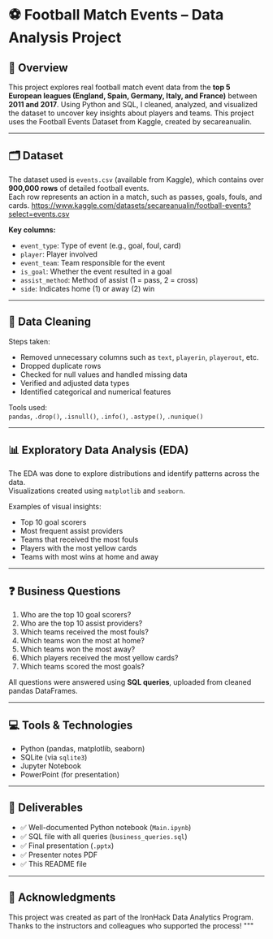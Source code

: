 # ⚽ Football Match Events – Data Analysis Project

## 📌 Overview

This project explores real football match event data from the **top 5 European leagues (England, Spain, Germany, Italy, and France)** between **2011 and 2017**. Using Python and SQL, I cleaned, analyzed, and visualized the dataset to uncover key insights about players and teams. This project uses the Football Events Dataset from Kaggle, created by secareanualin.


---

## 🗂️ Dataset

The dataset used is `events.csv` (available from Kaggle), which contains over **900,000 rows** of detailed football events.  
Each row represents an action in a match, such as passes, goals, fouls, and cards.
https://www.kaggle.com/datasets/secareanualin/football-events?select=events.csv

**Key columns:**

- `event_type`: Type of event (e.g., goal, foul, card)
- `player`: Player involved
- `event_team`: Team responsible for the event
- `is_goal`: Whether the event resulted in a goal
- `assist_method`: Method of assist (1 = pass, 2 = cross)
- `side`: Indicates home (1) or away (2) win

---

## 🧹 Data Cleaning

Steps taken:

- Removed unnecessary columns such as `text`, `playerin`, `playerout`, etc.
- Dropped duplicate rows
- Checked for null values and handled missing data
- Verified and adjusted data types
- Identified categorical and numerical features

Tools used:  
`pandas`, `.drop()`, `.isnull()`, `.info()`, `.astype()`, `.nunique()`

---

## 📊 Exploratory Data Analysis (EDA)

The EDA was done to explore distributions and identify patterns across the data.  
Visualizations created using `matplotlib` and `seaborn`.

Examples of visual insights:

- Top 10 goal scorers
- Most frequent assist providers
- Teams that received the most fouls
- Players with the most yellow cards
- Teams with most wins at home and away

---

## ❓ Business Questions

1. Who are the top 10 goal scorers?
2. Who are the top 10 assist providers?
3. Which teams received the most fouls?
4. Which teams won the most at home?
5. Which teams won the most away?
6. Which players received the most yellow cards?
7. Which teams scored the most goals?

All questions were answered using **SQL queries**, uploaded from cleaned pandas DataFrames.

---

## 💻 Tools & Technologies

- Python (pandas, matplotlib, seaborn)
- SQLite (via `sqlite3`)
- Jupyter Notebook
- PowerPoint (for presentation)

---

## 📑 Deliverables

- ✅ Well-documented Python notebook (`Main.ipynb`)
- ✅ SQL file with all queries (`business_queries.sql`)
- ✅ Final presentation (`.pptx`)
- ✅ Presenter notes PDF
- ✅ This README file

---

## 🙌 Acknowledgments

This project was created as part of the IronHack Data Analytics Program.  
Thanks to the instructors and colleagues who supported the process!
"""


